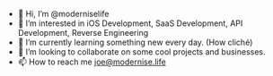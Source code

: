 - 👋 Hi, I’m @moderniselife
- 👀 I’m interested in iOS Development, SaaS Development, API Development, Reverse Engineering
- 🌱 I’m currently learning something new every day. (How cliché)
- 💞️ I’m looking to collaborate on some cool projects and businesses.
- 📫 How to reach me joe@modernise.life

<!---
moderniselife/moderniselife is a ✨ special ✨ repository because its `README.md` (this file) appears on your GitHub profile.
You can click the Preview link to take a look at your changes.
--->

